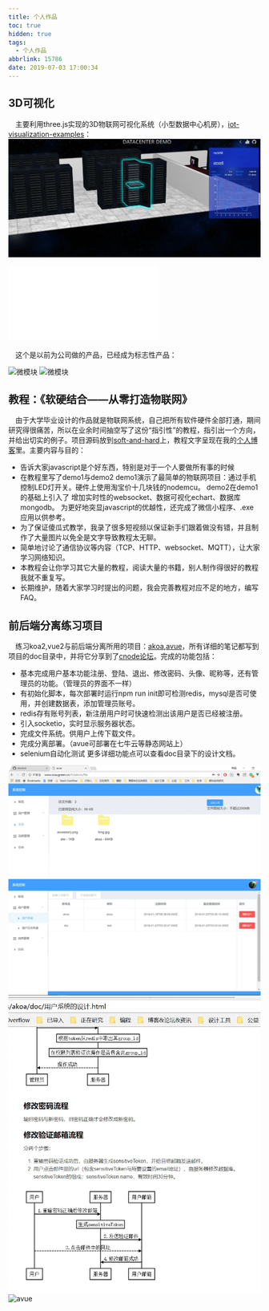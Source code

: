 ```yaml
---
title: 个人作品
toc: true
hidden: true
tags:
  - 个人作品
abbrlink: 15786
date: 2019-07-03 17:00:34
---
```



## 3D可视化
&emsp;主要利用three.js实现的3D物联网可视化系统（小型数据中心机房），[iot-visualization-examples](https://github.com/alwxkxk/iot-visualization-examples)：
![iot-visualizaiton-datacenter](/blog_images/iot-visualizaiton-datacenter.webp)

<iframe src="//player.bilibili.com/player.html?bvid=BV1g54y1n7XP&page=1" scrolling="no" border="0" frameborder="no" framespacing="0" allowfullscreen="true" class="bilibili-video"> </iframe>

&emsp;这个是以前为公司做的产品，已经成为标志性产品：

![微模块](/blog_images/微模块1.gif)
![微模块](/blog_images/微模块2.gif)

## 教程：《软硬结合——从零打造物联网》
&emsp;由于大学毕业设计的作品就是物联网系统，自己把所有软件硬件全部打通，期间研究得很痛苦，所以在业余时间抽空写了这份“指引性”的教程，指引出一个方向，并给出切实的例子。项目源码放到[soft-and-hard](https://github.com/alwxkxk/soft-and-hard)上，教程文字呈现在我的[个人博客](https://github.com/alwxkxk/blog)里。主要内容与目的：

- 告诉大家javascript是个好东西，特别是对于一个人要做所有事的时候
- 在教程里写了demo1与demo2 demo1演示了最简单的物联网项目：通过手机控制LED灯开关。硬件上使用淘宝价十几块钱的nodemcu。 demo2在demo1的基础上引入了 增加实时性的websocket、数据可视化echart、数据库mongodb。 为更好地突显javascript的优越性，还完成了微信小程序、.exe应用以供参考。
- 为了保证傻瓜式教学，我录了很多短视频以保证新手们跟着做没有错，并且制作了大量图片以免全是文字导致教程太无聊。
- 简单地讨论了通信协议等内容（TCP、HTTP、websocket、MQTT），让大家学习网络知识。
- 本教程会让你学习其它大量的教程，阅读大量的书籍，别人制作得很好的教程我就不重复写。
- 长期维护，随着大家学习时提出的问题，我会完善教程对应不足的地方，编写FAQ。

## 前后端分离练习项目
&emsp;练习koa2,vue2与前后端分离所用的项目：[akoa](https://github.com/alwxkxk/akoa),[avue](https://github.com/alwxkxk/avue)，所有详细的笔记都写到项目的doc目录中，并将它分享到了[cnode论坛](https://cnodejs.org/topic/5a66b313ce45d44045146277)。完成的功能包括：

- 基本完成用户基本功能注册、登陆、退出、修改密码、头像、昵称等，还有管理员的功能。（管理员的界面不一样）
- 有初始化脚本，每次部署时运行npm run init即可检测redis，mysql是否可使用，并创建数据表，添加管理员账号。
- redis存有账号列表，新注册用户时可快速检测出该用户是否已经被注册。
- 引入socketio，实时显示服务器状态。
- 完成文件系统。供用户上传下载文件。
- 完成分离部署。（avue可部署在七牛云等静态网站上）
- selenium自动化测试 更多详细功能点可以查看doc目录下的设计文档。


![avue](/blog_images/avue1.webp)
![avue](/blog_images/avue2.webp)
![avue](/blog_images/avue3.webp)
![avue](/blog_images/avue4.gif)
